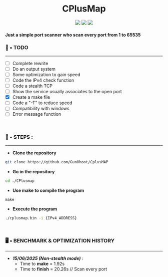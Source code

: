 <h1 style="text-align: center">CPlusMap</h1>
<div style="text-align: center" rel="Badge div"> 
    <a href="?"><img src="https://img.shields.io/badge/Linux-FCC624?style=for-the-badge&logo=linux&logoColor=white"></a>
    <a href="?"><img src="https://img.shields.io/badge/markdown-%23000000.svg?style=for-the-badge&logo=markdown&logoColor=white"></a>
    <a href="https://github.com/Gun8hoot?tab=repositories&q&type&language=c%2B%2B&sort"><img src="https://img.shields.io/badge/c++-%2300599C.svg?style=for-the-badge&logo=c%2B%2B&logoColor=white"></a>
</div>

<h4>Just a simple port scanner who scan every port from 1 to 65535</h4> 

<h3>📖 • TODO</h3>

---

- [ ] Complete rewrite
- [ ] Do an output system
- [ ] Some optimization to gain speed
- [ ] Code the IPv4 check function
- [ ] Code a stealth TCP 
- [ ] Show the service usually associates to the open port
- [X] Create a make file
- [ ] Code a "-T" to reduce speed 
- [ ] Compatibility with windows
- [ ] Error message function 

<br>

<h3>👣 • STEPS : </h3>

---
* __Clone the repository__
```sh
git clone https://github.com/Gun8hoot/CplusMAP
```
* __Go in the repository__
```sh
cd ./CPlusmap
```
* __Use make to compile the program__
```
make
```
* __Execute the program__
```sh
./cplusmap.bin -i {IPv4_ADDRESS}
```

<br>

<h3>🖥️ • BENCHMARK & OPTIMIZATION HISTORY</h3>

---
* ***15/06/2025 (Non-stealth mode)*** :
    * Time to **make** = 1.92s
    * Time to **finish** = 20.26s // Scan every port